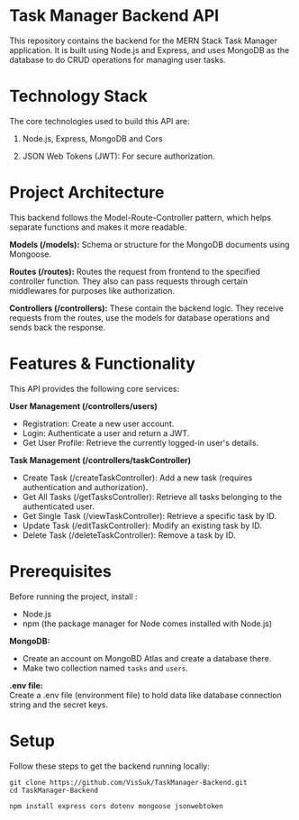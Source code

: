 # Task Manager Backend API

This repository contains the backend for the MERN Stack Task Manager application. It is built using Node.js and Express, and uses MongoDB as the database to do CRUD operations for managing user tasks.

# Technology Stack

The core technologies used to build this API are:

1. Node.js, Express, MongoDB and Cors

2. JSON Web Tokens (JWT): For secure authorization.

# Project Architecture

This backend follows the Model-Route-Controller pattern, which helps separate functions and makes it more readable.

**Models (/models):**  Schema or structure for the MongoDB documents using Mongoose.

**Routes (/routes):** Routes the request from frontend to the specified controller function. They also can pass requests through certain middlewares for purposes like authorization.

**Controllers (/controllers):**  These contain the backend logic. They receive requests from the routes, use the models for database operations and sends back the response.

# Features & Functionality

This API provides the following core services:

**User Management (/controllers/users)**

- Registration: Create a new user account.  
- Login: Authenticate a user and return a JWT.  
- Get User Profile: Retrieve the currently logged-in user's details.

**Task Management (/controllers/taskController)**

- Create Task (/createTaskController): Add a new task (requires authentication and authorization).  
- Get All Tasks (/getTasksController): Retrieve all tasks belonging to the authenticated user.  
- Get Single Task (/viewTaskController): Retrieve a specific task by ID.  
- Update Task (/editTaskController): Modify an existing task by ID.  
- Delete Task (/deleteTaskController): Remove a task by ID.

# Prerequisites

Before running the project, install :

- Node.js  
- npm (the package manager for Node comes installed with Node.js)

**MongoDB:**

- Create an account on MongoBD Atlas and create a database there.  
- Make two collection named `tasks` and `users`.

**.env file:**  
Create a .env file (environment file) to hold data like database connection string and the secret keys.

# Setup

Follow these steps to get the backend running locally:

```1. Clone the Repository
git clone https://github.com/VisSuk/TaskManager-Backend.git
cd TaskManager-Backend
```
```2. Install Dependencies: 
npm install express cors dotenv mongoose jsonwebtoken 
```
